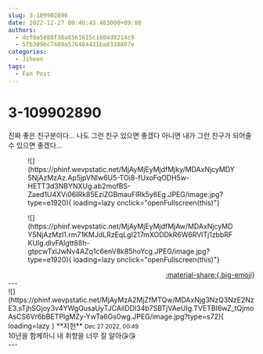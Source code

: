 ```yaml
---
slug: 3-109902890
date: 2022-12-27 00:46:43.483000+09:00
authors:
  - dcf0a5888f38a8561615c1604d8214c9
  - 5fb309bc7489a576484431ba8338807e
categories:
  - Jiheon
tags:
  - Fan Post
---
```


# 3-109902890

<div class="post-container" markdown="1">
<div class="content-container md-sidebar__scrollwrap" markdown="1">

진짜 좋은 친구분이다… 나도 그런 친구 있으면 좋겠다 아니면 내가 그런 친구가 되어줄수 있으면 좋겠다…
<figure markdown="1">
![](https://phinf.wevpstatic.net/MjAyMjEyMjdfMjky/MDAxNjcyMDY5NjAzMzAz.Ap5jpVNIw6U5-TOi8-fUxoFqODH5w-HETT3d3NBYNXUg.ab2mofBS-Zaed1U4XVi06IRk85EziZGBmauFlRk5y6Eg.JPEG/image.jpg?type=e1920){ loading=lazy onclick="openFullscreen(this)"}
</figure>

<figure markdown="1">
![](https://phinf.wevpstatic.net/MjAyMjEyMjdfMjAw/MDAxNjcyMDY5NjAzMzI1.rm71KMJdLRzEqLgI217mXODDkR6W6RVlTj1zbbRFKUIg.dlvFAIgtt88h-gtpcwTxlJwNv4AZq1c6enV8k85hoYcg.JPEG/image.jpg?type=e1920){ loading=lazy onclick="openFullscreen(this)"}
</figure>


</div>
</div>

<div style="text-align: right;" markdown="1">
<a href="https://weverse.io/fromis9/fanpost/3-109902890" style="text-align: right;">:material-share:{.big-emoji}</a>
</div>
---

<div class="comments-container md-sidebar__scrollwrap" markdown="1">
<div class="comment" markdown="1">
<div class='id-container' markdown="1">
![](https://phinf.wevpstatic.net/MjAyMzA2MjZfMTQw/MDAxNjg3NzQ3NzE2NzE3.sTjhSGjoy3v4YWgOusaUyTJCAiIDDI34b7SBTjVAeUIg.TVETBI6wZ_tQjmoAsCS6Vr6bBETPlgMZy-YwTa6Gs0wg.JPEG/image.jpg?type=s72){ loading=lazy }
**<span class="artist">지헌</span>** <small>Dec 27 2022, 00:49</small><br>
</div>
<div class='comment-body' markdown="1">
10년을 함께하니 내 취향을 너무 잘 알아😘😘
</div>
</div>
</div>
---
